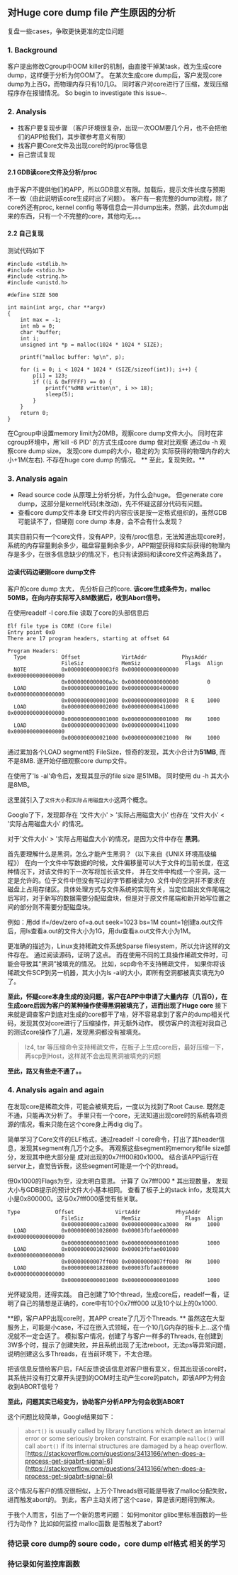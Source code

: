 
## 对Huge core dump file 产生原因的分析

复盘一些cases，争取更快更准的定位问题

### 1. Background
客户提出修改Cgroup中OOM killer的机制，由直接干掉某task，改为生成core dump，这样便于分析为何OOM了。
在某次生成core dump后，客户发现core dump为上百G，而物理内存只有10几G。
同时客户对core进行了压缩，发现压缩程序存在报错情况。
So begin to investigate this issue~.

### 2. Analysis 
- 找客户要复现步骤 （客户环境很复杂，出现一次OOM要几个月，也不会把他们的APP给我们，其步骤参考意义有限）
- 找客户要Core文件及出现core时的/proc等信息 
- 自己尝试复现

#### 2.1 GDB读core文件及分析/proc
由于客户不提供他们的APP，所以GDB意义有限。加载后，提示文件长度与预期不一致（由此说明该core生成时出了问题）。
客户有一套完整的dump流程，除了core外还有proc, kernel config 等等信息会一并dump出来，然鹅，此次dump出来的东西，只有一个不完整的core，其他均无。。。

#### 2.2 自己复现

测试代码如下
```
#include <stdlib.h>
#include <stdio.h>
#include <string.h>
#include <unistd.h>

#define SIZE 500

int main(int argc, char **argv)
{
    int max = -1;
    int mb = 0;
    char *buffer;
    int i;
    unsigned int *p = malloc(1024 * 1024 * SIZE);

    printf("malloc buffer: %p\n", p);

    for (i = 0; i < 1024 * 1024 * (SIZE/sizeof(int)); i++) {
        p[i] = 123;
        if ((i & 0xFFFFF) == 0) {
            printf("%dMB written\n", i >> 18);
            sleep(5);
        }
    }
    return 0;
}
```
在Cgroup中设置memory limit为20MB，观察core dump文件大小。
同时在非cgroup环境中，用'kill -6 PID' 的方式生成core dump 做对比观察
通过du -h 观察core dump size。
发现core dump的大小，稳定的为 实际获得的物理内存的大小+1M(左右).
不存在huge core dump 的情况。 
** 至此，复现失败。**

### 3. Analysis again
- Read source code
从原理上分析分析，为什么会huge。 但generate core dump，这部分是kernel代码(未改动)，先不怀疑这部分代码有问题。
- 查看core dump文件本身
 Elf文件的内容应该是按一定格式组织的，虽然GDB可能读不了，但硬刚 core dump 本身，会不会有什么发现？

其实目前只有一个core文件，没有APP，没有/proc信息，无法知道出现core时，系统的内存容量剩余多少，磁盘容量剩余多少，APP期望获得和实际获得的物理内存是多少，在很多信息缺少的情况下，也只有读源码和读core文件这两条路了。

#### 边读代码边硬刚core dump文件

客户的core dump 太大， 先分析自己的core.
**该core生成条件为，malloc 50MB，在向内存实际写入8M数据后，收到Abort信号。**

在使用readelf -l core.file 读取了core的头部信息后
```
Elf file type is CORE (Core file)
Entry point 0x0
There are 17 program headers, starting at offset 64

Program Headers:
  Type           Offset             VirtAddr           PhysAddr
                 FileSiz            MemSiz              Flags  Align
  NOTE           0x00000000000003f8 0x0000000000000000 0x0000000000000000
                 0x0000000000000a3c 0x0000000000000000         0
  LOAD           0x0000000000001000 0x0000000000400000 0x0000000000000000
                 0x0000000000001000 0x0000000000001000  R E    1000
  LOAD           0x0000000000002000 0x0000000000410000 0x0000000000000000
                 0x0000000000001000 0x0000000000001000  RW     1000
  LOAD           0x0000000000003000 0x0000000000411000 0x0000000000000000
                 0x0000000000021000 0x0000000000021000  RW     1000
```

通过累加各个LOAD segment的 FileSize，惊奇的发现，其大小合计为**51MB**, 而不是8MB. 遂开始仔细观察core dump文件。 

在使用了'ls -al'命令后，发现其显示的file size 是51MB。
同时使用 du -h 其大小是8MB。

这里就引入了`文件大小`和`实际占用磁盘大小`这两个概念。

Google了下，发现即存在 ‘文件大小' > ’实际占用磁盘大小’ 
也存在 ‘文件大小’ < '实际占用磁盘大小’ 的情况。

对于'文件大小‘ > '实际占用磁盘大小’的情况，是因为文件中存在 **黑洞**。

首先要理解什么是黑洞，怎么才能产生黑洞？（以下来自《UNIX 环境高级编程》）
在向一个文件中写数据的时候，文件偏移量可以大于文件的当前长度，在这种情况下，对该文件的下一次写将加长该文件，
并在文件中构成一个空洞，这一定是允许的。位于文件中但没有写过的字节都被读为0.
文件中的空洞并不要求在磁盘上占用存储区。具体处理方式与文件系统的实现有关，当定位超出文件尾端之后写时，对于新写的数据需要分配磁盘块，但是对于原文件尾端和新开始写位置之间的部分则不需要分配磁盘块。
 
例如：用dd if=/dev/zero of=a.out seek=1023 bs=1M count=1创建a.out文件后，用ls查看a.out的文件大小为1G，用du查看a.out文件大小为1M。

更准确的描述为，Linux支持稀疏文件系统Sparse filesystem，所以允许这样的文件存在。
通过阅读源码，证明了这点。
而在使用不同的工具操作稀疏文件时，可能会导致其“黑洞”被填充的情况。 
比如，scp命令不支持稀疏文件， 如果你将该稀疏文件SCP到另一机器，其大小为ls -al的大小，即所有空洞都被真实填充为0了。

**至此，怀疑core本身生成的没问题，客户在APP中申请了大量内存（几百G），在生成core后因为客户的某种操作使得黑洞被填充了，进而出现了Huge core** 
接下来就是调查客户到底对生成的core都干了啥，好不容易拿到了客户的dump相关代码，发现其仅对core进行了压缩操作，并无额外动作。 
模仿客户的流程对我自己的测试core操作了几遍，发现黑洞都没有被填充。
> lz4, tar 等压缩命令支持稀疏文件，在板子上生成core后，最好压缩一下，再scp到Host，这样就不会出现黑洞被填充的问题
> 
**至此，路又有些走不通了。。**

### 4. Analysis again and again
在发现core是稀疏文件，可能会被填充后，一度以为找到了Root Cause.  既然走不通，只能再次分析了。
手里只有一个core，无法知道出现core时的系统各项资源的情况，看来只能在这个core身上再dig dig了。

简单学习了Core文件的ELF格式，通过readelf -l core命令，打出了其header信息，发现其segment有几万个之多。
再观察这些segment的memory和file size部分，发现其中绝大部分是 成对出现的0x7fff00和0x1000。
结合该APP运行在server上，直觉告诉我，这些segment可能是一个个的thread。

但0x1000的Flags为空，没太明白意思。 计算了 0x7fff000 * 其出现数量， 发现大小与GDB提示的预计文件大小基本相同。
查看了板子上的stack info，发现其大小是0x800000。这与0x7fff000感觉有些关联。
```
Type           Offset             VirtAddr           PhysAddr
                 FileSiz            MemSiz              Flags  Align
                 0x0000000000ca3000 0x0000000000ca3000  RW     1000
  LOAD           0x0000000001028000 0x00003fbfae000000 0x0000000000000000
                 0x0000000000001000 0x0000000000001000         1000
  LOAD           0x0000000001029000 0x00003fbfae001000 0x0000000000000000
                 0x00000000007ff000 0x00000000007ff000  RW     1000
  LOAD           0x0000000001828000 0x00003fbfae800000 0x0000000000000000
                 0x0000000000001000 0x0000000000001000         1000
```
光怀疑没用，还得实践。 自己创建了10个thread，生成core后，readelf一看，证明了自己的猜想是正确的，core中有10个0x7fff000 以及10个以上的0x1000. 

**即，客户APP出现core时，其APP  create了几万个Threads.  **
虽然这在大型服务上，可能是小case，不过在嵌入式领域，在一个10几G内存的板卡上...这个情况就不一定合适了。
模拟客户情况，创建了与客户一样多的Threads, 在创建到3W多个时，提示了创建失败，并且系统出现了无法reboot，无法ps等异常问题， 说明创建这么多Threads，在当前环境下，不太合理。

把该信息反馈给客户后，FAE反馈说该信息对客户很有意义，但其出现该core时，其系统并没有打文章开头提到的OOM时主动产生core的patch，即该APP为何会收到ABORT信号？

**至此，问题其实已经变为，协助客户分析APP为何会收到ABORT**

这个问题比较简单，Google结果如下：
>`abort()`  is usually called by library functions which detect an internal error or some seriously broken constraint. For example  `malloc()`  will call  `abort()`  if its internal structures are damaged by a heap overflow.
[https://stackoverflow.com/questions/3413166/when-does-a-process-get-sigabrt-signal-6](https://stackoverflow.com/questions/3413166/when-does-a-process-get-sigabrt-signal-6)

这个情况与客户的情况很相似，上万个Threads很可能是导致了malloc分配失败，进而触发abort的。
到此，客户主动关闭了这个case，算是该问题得到解决。

于我个人而言，引出了一个新的思考问题：
如何monitor glibc里标准函数的一些行为动作？ 比如如何监控 malloc函数 是否触发了abort?


### 待记录 core dump的 soure code，core dump elf格式 相关的学习
### 待记录如何监控库函数
<!--stackedit_data:
eyJoaXN0b3J5IjpbLTM2NDYzOTU4MV19
-->